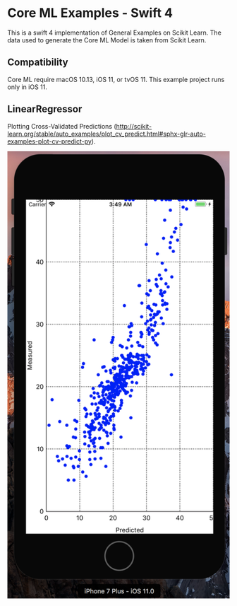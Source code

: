 # Core ML Examples - Swift 4

This is a swift 4 implementation of General Examples on Scikit Learn. The data used to generate the Core ML Model is taken from Scikit Learn.

## Compatibility

Core ML require macOS 10.13, iOS 11, or tvOS 11. This example project runs only in iOS 11.

## LinearRegressor

Plotting Cross-Validated Predictions (http://scikit-learn.org/stable/auto_examples/plot_cv_predict.html#sphx-glr-auto-examples-plot-cv-predict-py).

![Screenshot](LinearRegressor.png)

